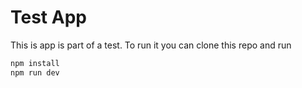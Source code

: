 # Test App

This is app is part of a test. To run it you can clone this repo and run

```bash
npm install
npm run dev
```